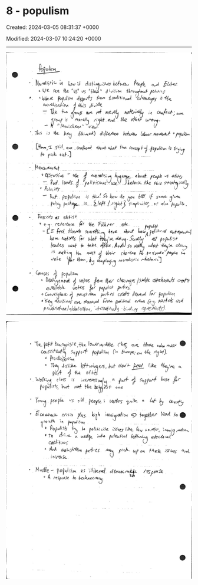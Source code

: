 # 8 - populism

Created: 2024-03-05 08:31:37 +0000

Modified: 2024-03-07 10:24:20 +0000

---

![](../../media/Year-1-Practice-8---populism-image1.jpeg)



![](../../media/Year-1-Practice-8---populism-image2.jpeg)




